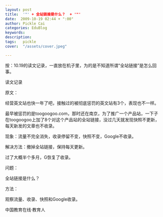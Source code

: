 ```yaml
---
layout: post  
title:  '"' + 全站链接是什么？  + '"'
date:  2009-10-19 02:44 + ":00" 
author: Pickle Cai  
categories: EduBlog  
keywords: 
description:   
tags:	pickle   
cover:  "/assets/cover.jpeg"  

---  
```

    
按：10.19的读文记录，一直放在机子里，为的是不知道所谓“全站链接”是怎么回事。



 



读文记录





原文：

经营英文站也快一年了吧，接触过的被彻底惩罚的英文站有3个，表现也不一样。

最早被惩罚的是toogoogoo.com，那时还在南京，为了推广一个产品站，一下子在toogoogoo上加了8个对这个产品站的全站链接，没过几天就发现快照不更新，每天新发的文章也不收录。

现象：流量不完全消失，收录停留不变，快照不变，Google不收录。

解决方法：撤掉全站链接，保持每天更新。

过了大概半个多月，G恢复了收录。



问题：

全站链接是什么？

方法：

观察流量、收录、快照和Google收录。





		    
 中国教育在线·教育人

